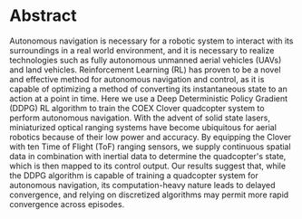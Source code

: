 # Abstract

Autonomous navigation is necessary for a robotic system to interact with its
surroundings in a real world environment, and it is necessary to realize
technologies such as fully autonomous unmanned aerial vehicles (UAVs) and land
vehicles. Reinforcement Learning (RL) has proven to be a novel and effective
method for autonomous navigation and control, as it is capable of optimizing a
method of converting its instantaneous state to an action at a point in time.
Here we use a Deep Deterministic Policy Gradient (DDPG) RL algorithm to train
the COEX Clover quadcopter system to perform autonomous navigation. With the
advent of solid state lasers, miniaturized optical ranging systems have become
ubiquitous for aerial robotics because of their low power and accuracy. By
equipping the Clover with ten Time of Flight (ToF) ranging sensors, we supply
continuous spatial data in combination with inertial data to determine the
quadcopter's state, which is then mapped to its control output. Our results
suggest that, while the DDPG algorithm is capable of training a quadcopter
system for autonomous navigation, its computation-heavy nature leads to delayed
convergence, and relying on discretized algorithms may permit more rapid
convergence across episodes.
